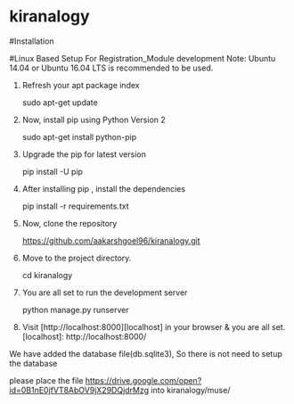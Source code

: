 # kiranalogy

#Installation

#Linux Based Setup For Registration_Module development
Note: Ubuntu 14.04 or Ubuntu 16.04 LTS is recommended to be used.

1. Refresh your apt package index
    
   sudo apt-get update

2. Now, install pip using Python Version 2
   
   sudo apt-get install python-pip
   
3. Upgrade the pip for latest version
   
   pip install -U pip

4. After installing pip , install the dependencies

   pip install -r requirements.txt

5. Now, clone the repository

   https://github.com/aakarshgoel96/kiranalogy.git

5. Move to the project directory.

   cd kiranalogy

6. You are all set to run the development server

   python manage.py runserver

7. Visit [http://localhost:8000][localhost] in your browser & you are all set.
   [localhost]: http://localhost:8000/
   
We have added the database file(db.sqlite3), So there is not need to setup the database

please place the file https://drive.google.com/open?id=0B1nE0jfVT8AbOV9jX29DQjdrMzg into kiranalogy/muse/
